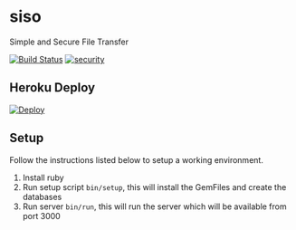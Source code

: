 # siso
Simple and Secure File Transfer

[![Build Status](https://travis-ci.org/rkokkelk/siso.svg?branch=master)](https://travis-ci.org/rkokkelk/siso) [![security](https://hakiri.io/github/rkokkelk/siso/master.svg)](https://hakiri.io/github/rkokkelk/siso/master)

## Heroku Deploy
[![Deploy](https://www.herokucdn.com/deploy/button.svg)](https://heroku.com/deploy?env[RAILS_ENV]=heroku)

## Setup

Follow the instructions listed below to setup a working environment. 

1. Install ruby
2. Run setup script `bin/setup`, this will install the GemFiles and create the databases
3. Run server `bin/run`, this will run the server which will be available from port 3000
